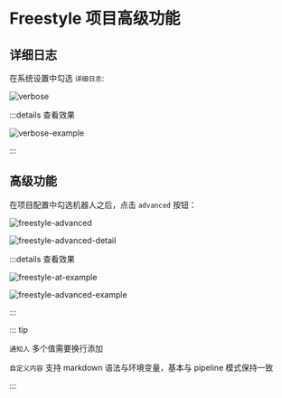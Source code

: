 # Freestyle 项目高级功能

## 详细日志

在系统设置中勾选 `详细日志`:

![verbose](../assets/verbose-config.jpg)

:::details 查看效果

![verbose-example](../assets/verbose-example.png)

:::

## 高级功能

在项目配置中勾选机器人之后，点击 `advanced` 按钮：

![freestyle-advanced](../assets/freestyle-advanced.png)

![freestyle-advanced-detail](../assets/freestyle-advanced-detail.png)

:::details 查看效果

![freestyle-at-example](../assets/freestyle-at-example.jpg)

![freestyle-advanced-example](../assets/freestyle-advanced-example.png)

:::

::: tip

`通知人` 多个值需要换行添加

`自定义内容` 支持 markdown 语法与环境变量，基本与 pipeline 模式保持一致

:::
